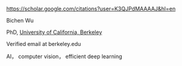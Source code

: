 https://scholar.google.com/citations?user=K3QJPdMAAAAJ&hl=en

Bichen Wu

PhD, [University of California, Berkeley](https://scholar.google.com/citations?view_op=view_org&hl=en&org=11816294095661060495)

Verified email at berkeley.edu

AI， computer vision， efficient deep learning

